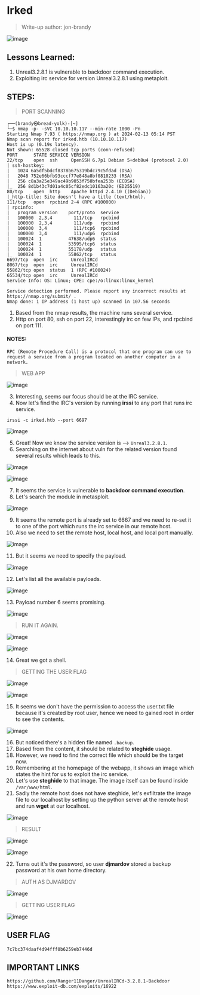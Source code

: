 # Irked
> Write-up author: jon-brandy

![image](https://github.com/jon-brandy/hackthebox/assets/70703371/b829affd-39fa-473d-9d82-2270d552f7af)


## Lessons Learned:
1. Unreal3.2.8.1 is vulnerable to backdoor command execution.
2. Exploiting irc service for version Unreal3.2.8.1 using metaploit.

## STEPS:
> PORT SCANNING

```
┌──(brandy㉿bread-yolk)-[~]
└─$ nmap -p- -sVC 10.10.10.117 --min-rate 1000 -Pn
Starting Nmap 7.93 ( https://nmap.org ) at 2024-02-13 05:14 PST
Nmap scan report for irked.htb (10.10.10.117)
Host is up (0.19s latency).
Not shown: 65528 closed tcp ports (conn-refused)
PORT      STATE SERVICE VERSION
22/tcp    open  ssh     OpenSSH 6.7p1 Debian 5+deb8u4 (protocol 2.0)
| ssh-hostkey: 
|   1024 6a5df5bdcf8378b675319bdc79c5fdad (DSA)
|   2048 752e66bfb93cccf77e848a8bf0810233 (RSA)
|   256 c8a3a25e349ac49b9053f750bfea253b (ECDSA)
|_  256 8d1b43c7d01a4c05cf82edc10163a20c (ED25519)
80/tcp    open  http    Apache httpd 2.4.10 ((Debian))
|_http-title: Site doesn't have a title (text/html).
111/tcp   open  rpcbind 2-4 (RPC #100000)
| rpcinfo: 
|   program version    port/proto  service
|   100000  2,3,4        111/tcp   rpcbind
|   100000  2,3,4        111/udp   rpcbind
|   100000  3,4          111/tcp6  rpcbind
|   100000  3,4          111/udp6  rpcbind
|   100024  1          47638/udp6  status
|   100024  1          53595/tcp6  status
|   100024  1          55178/udp   status
|_  100024  1          55862/tcp   status
6697/tcp  open  irc     UnrealIRCd
8067/tcp  open  irc     UnrealIRCd
55862/tcp open  status  1 (RPC #100024)
65534/tcp open  irc     UnrealIRCd
Service Info: OS: Linux; CPE: cpe:/o:linux:linux_kernel

Service detection performed. Please report any incorrect results at https://nmap.org/submit/ .
Nmap done: 1 IP address (1 host up) scanned in 107.56 seconds
```

1. Based from the nmap results, the machine runs several service.
2. Http on port 80, ssh on port 22, interestingly irc on few IPs, and rpcbind on port 111.

#### NOTES:

```
RPC (Remote Procedure Call) is a protocol that one program can use to request a service from a program located on another computer in a network.
```

> WEB APP

![image](https://github.com/jon-brandy/hackthebox/assets/70703371/1162f22c-c5c2-4bab-b7f9-4d1ae8aca4af)


3. Interesting, seems our focus should be at the IRC service.
4. Now let's find the IRC's version by running **irssi** to any port that runs irc service.

```
irssi -c irked.htb --port 6697
```

![image](https://github.com/jon-brandy/hackthebox/assets/70703371/17473e0f-a574-446b-b112-6acb46ae3224)


5. Great! Now we know the service version is --> `Unreal3.2.8.1`.
6. Searching on the internet about vuln for the related version found several results which leads to this.

![image](https://github.com/jon-brandy/hackthebox/assets/70703371/52092b8a-8c95-4e97-a3e7-86dda5451ce2)


![image](https://github.com/jon-brandy/hackthebox/assets/70703371/8e5e4570-24d1-486d-8a5c-297f6b328cf4)


7. It seems the service is vulnerable to **backdoor command execution**.
8. Let's search the module in metasploit.


![image](https://github.com/jon-brandy/hackthebox/assets/70703371/73f4fb71-d6d3-4d2b-b4fe-a2dbe38cf752)


9. It seems the remote port is already set to 6667 and we need to re-set it to one of the port which runs the irc service in our remote host.
10. Also we need to set the remote host, local host, and local port manually.

![image](https://github.com/jon-brandy/hackthebox/assets/70703371/28b87d95-1a4b-4eb7-9017-c1b1210f6d4d)


11. But it seems we need to specify the payload.


![image](https://github.com/jon-brandy/hackthebox/assets/70703371/626404d2-7e67-42f2-aee0-eb4d23ffc6b0)


12. Let's list all the available payloads.

![image](https://github.com/jon-brandy/hackthebox/assets/70703371/965d7e85-d3ba-4303-b2d0-4e7cd2d2fe5b)


13. Payload number 6 seems promising.


![image](https://github.com/jon-brandy/hackthebox/assets/70703371/4fba7d6b-1794-4c55-9e4a-d972f9cbd9f8)


> RUN IT AGAIN.


![image](https://github.com/jon-brandy/hackthebox/assets/70703371/5808df47-d4e4-4a11-8a0c-b807054797bc)


![image](https://github.com/jon-brandy/hackthebox/assets/70703371/9ad27c69-b72a-439e-8907-9aef23a1a1e3)


14. Great we got a shell.

> GETTING THE USER FLAG


![image](https://github.com/jon-brandy/hackthebox/assets/70703371/3e51d566-0f8a-4931-bf36-aecbf555aadd)



![image](https://github.com/jon-brandy/hackthebox/assets/70703371/c0bd3715-5c1c-409f-8c47-91d6b5181eed)


15. It seems we don't have the permission to access the user.txt file because it's created by root user, hence we need to gained root in order to see the contents.

![image](https://github.com/jon-brandy/hackthebox/assets/70703371/f844b38f-ffbd-416a-810d-a83ecb432e3b)


16. But noticed there's a hidden file named `.backup`.
17. Based from the content, it should be related to **steghide** usage.
18. However, we need to find the correct file which should be the target now.
19. Remembering at the homepage of the webapp, it shows an image which states the hint for us to exploit the irc service.
20. Let's use **steghide** to that image. The image itself can be found inside `/var/www/html`.
21. Sadly the remote host does not have steghide, let's exfiltrate the image file to our localhost by setting up the python server at the remote host and run **wget** at our localhost.


![image](https://github.com/jon-brandy/hackthebox/assets/70703371/bcda066f-1fd6-4860-bfb9-6a11b4c523cf)


> RESULT


![image](https://github.com/jon-brandy/hackthebox/assets/70703371/33b9dafc-97a8-4098-8f69-7cebd2c9941a)


![image](https://github.com/jon-brandy/hackthebox/assets/70703371/fdbfc665-4f25-48af-983b-998e1fb59d23)


22. Turns out it's the password, so user **djmardov** stored a backup password at his own home directory.

> AUTH AS DJMARDOV


![image](https://github.com/jon-brandy/hackthebox/assets/70703371/f72be77a-b650-4477-9fc7-71fa3db6697c)


> GETTING USER FLAG


![image](https://github.com/jon-brandy/hackthebox/assets/70703371/c4dc16e4-f95e-448e-85a9-84d2bea7e8ae)


## USER FLAG

```
7c7bc374daaf4d94fff0b6259eb7446d
```


## IMPORTANT LINKS

```
https://github.com/Ranger11Danger/UnrealIRCd-3.2.8.1-Backdoor
https://www.exploit-db.com/exploits/16922
```




